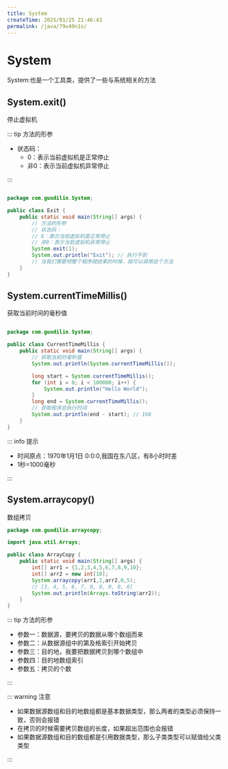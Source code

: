 ```yaml
---
title: System
createTime: 2025/01/25 21:46:43
permalink: /java/79v49n1s/
---
```


# System

System:也是一个工具类，提供了一些与系统相关的方法

## System.exit()

停止虚拟机

::: tip 方法的形参

+ 状态码：
    + 0：表示当前虚拟机是正常停止
    + 非0：表示当前虚拟机异常停止

:::

```java

package com.guodilin.System;

public class Exit {
    public static void main(String[] args) {
        // 方法的形参
        // 状态码：
        // 0：表示当前虚拟机是正常停止
        // 非0：表示当前虚拟机异常停止
        System.exit(1);
        System.out.println("Exit"); // 执行不到
        // 当我们需要吧整个程序就结束的时候，就可以调用这个方法
    }
}

```

## System.currentTimeMillis()

获取当前时间的毫秒值

```java

package com.guodilin.System;

public class CurrentTimeMillis {
    public static void main(String[] args) {
        // 获取当前的毫秒值
        System.out.println(System.currentTimeMillis());

        long start = System.currentTimeMillis();
        for (int i = 0; i < 100000; i++) {
            System.out.println("Hello World");
        }
        long end = System.currentTimeMillis();
        // 获取程序总执行时间
        System.out.println(end - start); // 168
    }
}


```

::: info 提示

+ 时间原点：1970年1月1日 0:0:0,我国在东八区，有8小时时差
+ 1秒=1000毫秒

:::

## System.arraycopy()

数组拷贝

```java
package com.guodilin.arraycopy;

import java.util.Arrays;

public class ArrayCopy {
    public static void main(String[] args) {
        int[] arr1 = {1,2,3,4,5,6,7,8,9,10};
        int[] arr2 = new int[10];
        System.arraycopy(arr1,2,arr2,0,5);
        // [3, 4, 5, 6, 7, 0, 0, 0, 0, 0]
        System.out.println(Arrays.toString(arr2));
    }
}

```

::: tip 方法的形参

+ 参数一：数据源，要拷贝的数据从哪个数组而来
+ 参数二：从数据源组中的第及格索引开始拷贝
+ 参数三：目的地，我要把数据拷贝到哪个数组中
+ 参数四：目的地数组索引
+ 参数五：拷贝的个数

:::

::: warning 注意

+ 如果数据源数组和目的地数组都是基本数据类型，那么两者的类型必须保持一致，否则会报错
+ 在拷贝的时候需要拷贝数组的长度，如果超出范围也会报错
+ 如果数据源数组和目的数组都是引用数据类型，那么子类类型可以赋值给父类类型

:::
